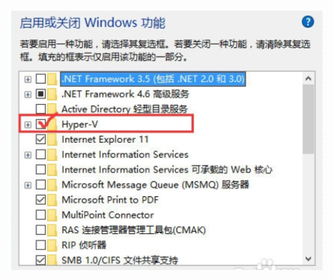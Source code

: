![Image text](https://raw.githubusercontent.com/lz199409/Docker/master/images/QQ%E5%9B%BE%E7%89%8720181013002555.png)
